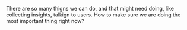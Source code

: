 There are so many thigns we can do, and that might need doing, like collecting insights, talkign to users. How to make sure we are doing the most important thing right now?